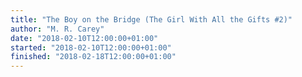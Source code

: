 ```yaml
---
title: "The Boy on the Bridge (The Girl With All the Gifts #2)"
author: "M. R. Carey"
date: "2018-02-10T12:00:00+01:00"
started: "2018-02-10T12:00:00+01:00"
finished: "2018-02-18T12:00:00+01:00"
---
```

